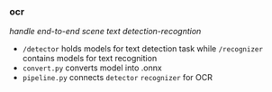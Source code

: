### ocr

_handle end-to-end scene text detection-recogntion_
- `/detector` holds models for text detection task while `/recognizer` contains models for text recognition
- `convert.py` converts model into .onnx
- `pipeline.py` connects `detector` `recognizer` for OCR
